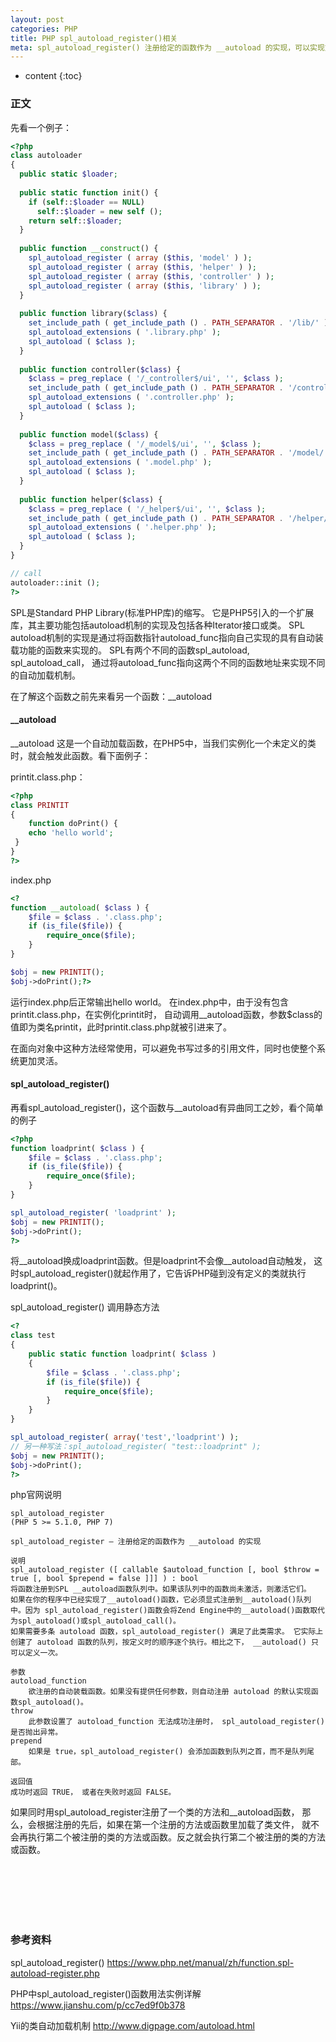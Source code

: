 ```yaml
---
layout: post
categories: PHP
title: PHP spl_autoload_register()相关
meta: spl_autoload_register() 注册给定的函数作为 __autoload 的实现，可以实现文件自动require，函数自动加载
---
```

* content
{:toc}

### 正文

先看一个例子：
```php
<?php
class autoloader 
{
  public static $loader;
  
  public static function init() {
    if (self::$loader == NULL)
      self::$loader = new self ();
    return self::$loader;
  }
  
  public function __construct() {
    spl_autoload_register ( array ($this, 'model' ) );
    spl_autoload_register ( array ($this, 'helper' ) );
    spl_autoload_register ( array ($this, 'controller' ) );
    spl_autoload_register ( array ($this, 'library' ) );
  }
  
  public function library($class) {
    set_include_path ( get_include_path () . PATH_SEPARATOR . '/lib/' );
    spl_autoload_extensions ( '.library.php' );
    spl_autoload ( $class );
  }
  
  public function controller($class) {
    $class = preg_replace ( '/_controller$/ui', '', $class );
    set_include_path ( get_include_path () . PATH_SEPARATOR . '/controller/' );
    spl_autoload_extensions ( '.controller.php' );
    spl_autoload ( $class );
  }
  
  public function model($class) {
    $class = preg_replace ( '/_model$/ui', '', $class );
    set_include_path ( get_include_path () . PATH_SEPARATOR . '/model/' );
    spl_autoload_extensions ( '.model.php' );
    spl_autoload ( $class );
  }
  
  public function helper($class) {
    $class = preg_replace ( '/_helper$/ui', '', $class );
    set_include_path ( get_include_path () . PATH_SEPARATOR . '/helper/' );
    spl_autoload_extensions ( '.helper.php' );
    spl_autoload ( $class );
  }
}

// call
autoloader::init ();
?>
```

SPL是Standard PHP Library(标准PHP库)的缩写。
它是PHP5引入的一个扩展库，其主要功能包括autoload机制的实现及包括各种Iterator接口或类。
SPL autoload机制的实现是通过将函数指针autoload_func指向自己实现的具有自动装载功能的函数来实现的。
SPL有两个不同的函数spl_autoload, spl_autoload_call，
通过将autoload_func指向这两个不同的函数地址来实现不同的自动加载机制。

在了解这个函数之前先来看另一个函数：__autoload

#### __autoload

__autoload 这是一个自动加载函数，在PHP5中，当我们实例化一个未定义的类时，就会触发此函数。看下面例子：

printit.class.php：
```php
<?php
class PRINTIT 
{
    function doPrint() {
    echo 'hello world';
 }
}
?>
```

index.php
```php
<?
function __autoload( $class ) {
    $file = $class . '.class.php';
    if (is_file($file)) {
        require_once($file);
    }
}

$obj = new PRINTIT();
$obj->doPrint();?>
```

运行index.php后正常输出hello world。
在index.php中，由于没有包含printit.class.php，在实例化printit时，
自动调用__autoload函数，参数$class的值即为类名printit，此时printit.class.php就被引进来了。

在面向对象中这种方法经常使用，可以避免书写过多的引用文件，同时也使整个系统更加灵活。

#### spl_autoload_register()

再看spl_autoload_register()，这个函数与__autoload有异曲同工之妙，看个简单的例子
```php
<?php
function loadprint( $class ) {
    $file = $class . '.class.php';
    if (is_file($file)) {
        require_once($file);
    }
}

spl_autoload_register( 'loadprint' );
$obj = new PRINTIT();
$obj->doPrint();
?>
```

将__autoload换成loadprint函数。但是loadprint不会像__autoload自动触发，
这时spl_autoload_register()就起作用了，它告诉PHP碰到没有定义的类就执行loadprint()。

spl_autoload_register() 调用静态方法
```php
<?
class test 
{
    public static function loadprint( $class ) 
    {
        $file = $class . '.class.php';
        if (is_file($file)) {
            require_once($file);
        }
    }
}

spl_autoload_register( array('test','loadprint') );
// 另一种写法：spl_autoload_register( "test::loadprint" );
$obj = new PRINTIT();
$obj->doPrint();
?>
```

php官网说明
```
spl_autoload_register
(PHP 5 >= 5.1.0, PHP 7)

spl_autoload_register — 注册给定的函数作为 __autoload 的实现

说明
spl_autoload_register ([ callable $autoload_function [, bool $throw = true [, bool $prepend = false ]]] ) : bool
将函数注册到SPL __autoload函数队列中。如果该队列中的函数尚未激活，则激活它们。
如果在你的程序中已经实现了__autoload()函数，它必须显式注册到__autoload()队列中。因为 spl_autoload_register()函数会将Zend Engine中的__autoload()函数取代为spl_autoload()或spl_autoload_call()。
如果需要多条 autoload 函数，spl_autoload_register() 满足了此类需求。 它实际上创建了 autoload 函数的队列，按定义时的顺序逐个执行。相比之下， __autoload() 只可以定义一次。

参数
autoload_function
    欲注册的自动装载函数。如果没有提供任何参数，则自动注册 autoload 的默认实现函数spl_autoload()。
throw
    此参数设置了 autoload_function 无法成功注册时， spl_autoload_register()是否抛出异常。
prepend
    如果是 true，spl_autoload_register() 会添加函数到队列之首，而不是队列尾部。

返回值
成功时返回 TRUE， 或者在失败时返回 FALSE。
```

如果同时用spl_autoload_register注册了一个类的方法和__autoload函数，
那么，会根据注册的先后，如果在第一个注册的方法或函数里加载了类文件，
就不会再执行第二个被注册的类的方法或函数。反之就会执行第二个被注册的类的方法或函数。

<br/><br/><br/><br/><br/>
### 参考资料

spl_autoload_register() <https://www.php.net/manual/zh/function.spl-autoload-register.php>

PHP中spl_autoload_register()函数用法实例详解 <https://www.jianshu.com/p/cc7ed9f0b378>

Yii的类自动加载机制 <http://www.digpage.com/autoload.html>
